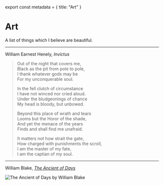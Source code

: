 export const metadata = {
title: "Art"
}


# Art

A list of things which I believe are beautiful.

---

William Earnest Henely, *Invictus*

> Out of the night that covers me,  
> Black as the pit from pole to pole,  
> I thank whatever gods may be  
> For my unconquerable soul.  
>
> In the fell clutch of circumstance  
> I have not winced nor cried aloud.   
> Under the bludgeonings of chance  
> My head is bloody, but unbowed.  
>
> Beyond this place of wrath and tears  
> Looms but the Horor of the shade,  
> And yet the menace of the years  
> Finds and shall find me unafraid.  
>
> It matters not how strait the gate,  
> How charged with punishments the scroll,  
> I am the master of my fate,  
> I am the captian of my soul.  

---

William Blake, [*The Ancient of Days*](https://en.wikipedia.org/wiki/The_Ancient_of_Days)

![The Ancient of Days by William Blake](https:/upload.wikimedia.org/wikipedia/commons/thumb/a/ac/Europe_a_Prophecy_copy_K_plate_01.jpg/442px-Europe_a_Prophecy_copy_K_plate_01.jpg)

